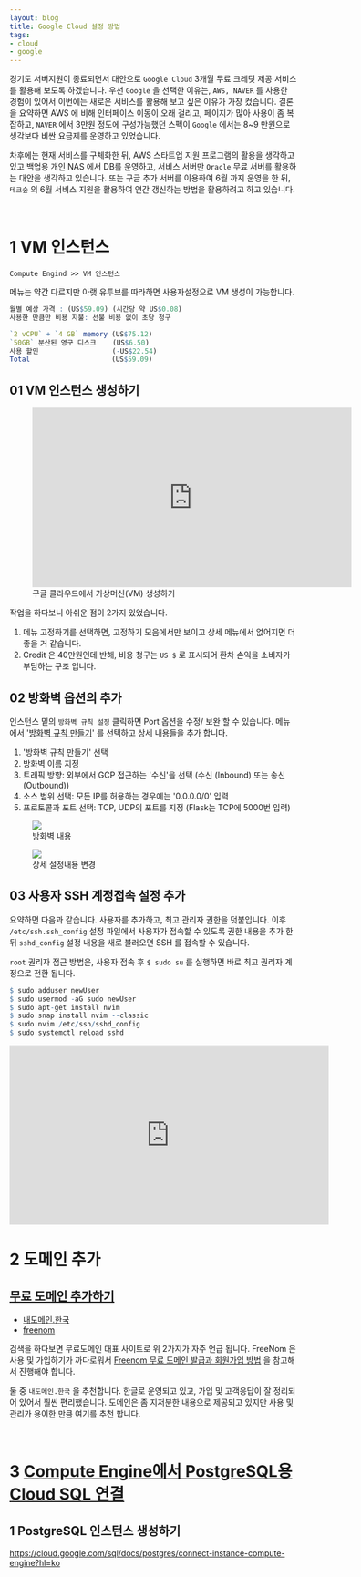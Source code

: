 ```yaml
---
layout: blog
title: Google Cloud 설정 방법
tags:
- cloud
- google
---
```


경기도 서버지원이 종료되면서 대안으로 `Google Cloud` 3개월 무료 크레딧 제공 서비스를 활용해 보도록 하겠습니다. 우선 `Google` 을 선택한 이유는, `AWS, NAVER` 를 사용한 경험이 있어서 이번에는 새로운 서비스를 활용해 보고 싶은 이유가 가장 컸습니다. 결론을 요약하면 AWS 에 비해 인터페이스 이동이 오래 걸리고, 페이지가 많아 사용이 좀 복잡하고, `NAVER` 에서 3만원 정도에 구성가능했던 스펙이 `Google` 에서는 8~9 만원으로 생각보다 비싼 요금제를 운영하고 있었습니다.

차후에는 현재 서비스를 구체화한 뒤, AWS 스타트업 지원 프로그램의 활용을 생각하고 있고 백업용 개인 NAS 에서 DB를 운영하고, 서비스 서버만 `Oracle` 무료 서버를 활용하는 대안을 생각하고 있습니다. 또는 구글 추가 서버를 이용하여 6월 까지 운영을 한 뒤, `테크숲` 의 6월 서비스 지원을 활용하여 연간 갱신하는 방법을 활용하려고 하고 있습니다.

<br/>

# 1 VM 인스턴스

`Compute Engind >> VM 인스턴스`   

메뉴는 약간 다르지만 아랫 유투브를 따라하면 사용자설정으로 VM 생성이 가능합니다.

```r
월별 예상 가격 : (US$59.09) (시간당 약 US$0.08)
사용한 만큼만 비용 지불: 선불 비용 없이 초당 청구

`2 vCPU` + `4 GB` memory (US$75.12)
`50GB` 분산된 영구 디스크	 (US$6.50)	
사용 할인	               (-US$22.54)	
Total	                 (US$59.09)
```

## 01 VM 인스턴스 생성하기

<figure>
  <iframe width="560" height="315" 
  src="https://www.youtube.com/embed/h2lA9v9tZCQ" 
  title="YouTube video player" frameborder="0" 
  allow="accelerometer; autoplay; clipboard-write; encrypted-media; gyroscope; picture-in-picture" allowfullscreen>
  </iframe>
  <figcaption>구글 클라우드에서 가상머신(VM) 생성하기</figcaption>
</figure>

작업을 하다보니 아쉬운 점이 2가지 있었습니다.
1. 메뉴 고정하기를 선택하면, 고정하기 모음에서만 보이고 상세 메뉴에서 없어지면 더 좋을 거 같습니다.
2. Credit 은 40만원인데 반해, 비용 청구는 `US $` 로 표시되어 환차 손익을 소비자가 부담하는 구조 입니다.

## 02 방화벽 옵션의 추가
인스턴스 밑의 `방화벽 규칙 설정` 클릭하면 Port 옵션을 수정/ 보완 할 수 있습니다. 메뉴에서 '[방화벽 규칙 만들기](https://kibua20.tistory.com/96)' 를 선택하고 상세 내용들을 추가 합니다.

1. '방화벽 규칙 만들기' 선택
2. 방화벽 이름 지정
3. 트래픽 방향: 외부에서 GCP 접근하는 '수신'을 선택 (수신 (Inbound) 또는 송신 (Outbound))
4. 소스 범위 선택: 모든 IP를 허용하는 경우에는 '0.0.0.0/0' 입력
5. 프로토콜과 포트 선택: TCP, UDP의 포트를 지정 (Flask는 TCP에 5000번 입력)

<figure class="align-center">
  <img src="{{site.baseurl}}/assets/linux/gcp-firewall1.png">
  <figcaption>방화벽 내용</figcaption>
</figure>

<figure class="align-center">
  <img src="{{site.baseurl}}/assets/linux/gcp-firewall2.png">
  <figcaption>상세 설정내용 변경</figcaption>
</figure>

## 03 사용자 SSH 계정접속 설정 추가

요약하면 다음과 같습니다. 사용자를 추가하고, 최고 관리자 권한을 덧붙입니다. 이후 `/etc/ssh.ssh_config` 설정 파일에서 사용자가 접속할 수 있도록 권한 내용을 추가 한 뒤 `sshd_config` 설정 내용을 새로 불러오면 SSH 를 접속할 수 있습니다.

`root` 권리자 접근 방법은, 사용자 접속 후 `$ sudo su` 를 실행하면 바로 최고 권리자 계정으로 전환 됩니다.

```r
$ sudo adduser newUser
$ sudo usermod -aG sudo newUser
$ sudo apt-get install nvim
$ sudo snap install nvim --classic
$ sudo nvim /etc/ssh/sshd_config
$ sudo systemctl reload sshd
```

<iframe width="560" height="315" 
src="https://www.youtube.com/embed/qx1ZqFKPGnc?start=725" 
title="YouTube video player" frameborder="0" 
allow="accelerometer; autoplay; clipboard-write; encrypted-media; gyroscope; picture-in-picture" 
allowfullscreen>
</iframe>

<br/>

# 2 도메인 추가
## [무료 도메인 추가하기](https://blog.naver.com/wonjinho81/222681679087)
- [내도메인.한국](https://내도메인.한국/)
- [freenom](https://www.freenom.com/en/index.html?lang=en)

검색을 하다보면 무료도메인 대표 사이트로 위 2가지가 자주 언급 됩니다. FreeNom 은 사용 및 가입하기가 까다로워서 [Freenom 무료 도메인 발급과 회원가입 방법](https://carpet-part1.tistory.com/676) 을 참고해서 진행해야 합니다. 

둘 중 `내도메인.한국` 을 추천합니다. 한글로 운영되고 있고, 가입 및 고객응답이 잘 정리되어 있어서 훨씬 편리했습니다. 도메인은 좀 지저분한 내용으로 제공되고 있지만 사용 및 관리가 용이한 만큼 여기를 추천 합니다.

<br/>

# 3 [Compute Engine에서 PostgreSQL용 Cloud SQL 연결](https://cloud.google.com/sql/docs/postgres/connect-instance-compute-engine?hl=ko)
## 1 PostgreSQL 인스턴스 생성하기
https://cloud.google.com/sql/docs/postgres/connect-instance-compute-engine?hl=ko
